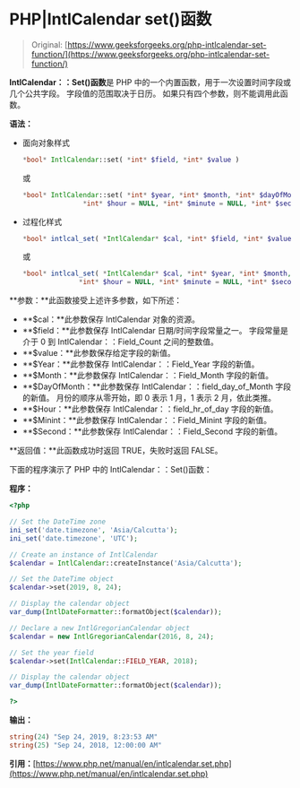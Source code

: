 # PHP|IntlCalendar set()函数

> Original: [https://www.geeksforgeeks.org/php-intlcalendar-set-function/](https://www.geeksforgeeks.org/php-intlcalendar-set-function/)

**IntlCalendar：：Set()函数**是 PHP 中的一个内置函数，用于一次设置时间字段或几个公共字段。 字段值的范围取决于日历。 如果只有四个参数，则不能调用此函数。

**语法：**

*   面向对象样式

    ```php
    *bool* IntlCalendar::set( *int* $field, *int* $value )
    ```

    或

    ```php
    *bool* IntlCalendar::set( *int* $year, *int* $month, *int* $dayOfMonth = NULL,
                   *int* $hour = NULL, *int* $minute = NULL, *int* $second = NULL )
    ```

*   过程化样式

    ```php
    *bool* intlcal_set( *IntlCalendar* $cal, *int* $field, *int* $value )
    ```

    或

    ```php
    *bool* intlcal_set( *IntlCalendar* $cal, *int* $year, *int* $month, *int* $dayOfMonth = NULL,
                  *int* $hour = NULL, *int* $minute = NULL, *int* $second = NULL )
    ```

**参数：**此函数接受上述许多参数，如下所述：

*   **$cal：**此参数保存 IntlCalendar 对象的资源。
*   **$field：**此参数保存 IntlCalendar 日期/时间字段常量之一。 字段常量是介于 0 到 IntlCalendar：：Field_Count 之间的整数值。
*   **$value：**此参数保存给定字段的新值。
*   **$Year：**此参数保存 IntlCalendar：：Field_Year 字段的新值。
*   **$Month：**此参数保存 IntlCalendar：：Field_Month 字段的新值。
*   **$DayOfMonth：**此参数保存 IntlCalendar：：field_day_of_Month 字段的新值。 月份的顺序从零开始，即 0 表示 1 月，1 表示 2 月，依此类推。
*   **$Hour：**此参数保存 IntlCalendar：：field_hr_of_day 字段的新值。
*   **$Minint：**此参数保存 IntlCalendar：：Field_Minint 字段的新值。
*   **$Second：**此参数保存 IntlCalendar：：Field_Second 字段的新值。

**返回值：**此函数成功时返回 TRUE，失败时返回 FALSE。

下面的程序演示了 PHP 中的 IntlCalendar：：Set()函数：

**程序：**

```php
<?php

// Set the DateTime zone
ini_set('date.timezone', 'Asia/Calcutta');
ini_set('date.timezone', 'UTC');

// Create an instance of IntlCalendar
$calendar = IntlCalendar::createInstance('Asia/Calcutta');

// Set the DateTime object
$calendar->set(2019, 8, 24);

// Display the calendar object
var_dump(IntlDateFormatter::formatObject($calendar));

// Declare a new IntlGregorianCalendar object
$calendar = new IntlGregorianCalendar(2016, 8, 24);

// Set the year field
$calendar->set(IntlCalendar::FIELD_YEAR, 2018);

// Display the calendar object
var_dump(IntlDateFormatter::formatObject($calendar));

?>
```

**输出：**

```php
string(24) "Sep 24, 2019, 8:23:53 AM"
string(25) "Sep 24, 2018, 12:00:00 AM"

```

**引用：**[https://www.php.net/manual/en/intlcalendar.set.php](https://www.php.net/manual/en/intlcalendar.set.php)